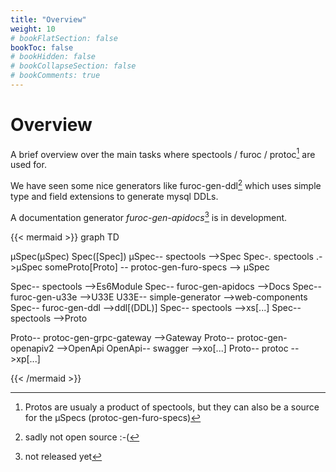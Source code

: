 ```yaml
---
title: "Overview"
weight: 10
# bookFlatSection: false
bookToc: false
# bookHidden: false
# bookCollapseSection: false
# bookComments: true
---
```



# Overview
A brief overview over the main tasks where spectools / furoc / protoc[^1] are used for.

We have seen some nice generators like furoc-gen-ddl[^3] which uses simple type and field extensions to generate mysql DDLs. 

A documentation generator *furoc-gen-apidocs*[^2] is in development.

{{< mermaid >}}
graph TD

µSpec(µSpec)
Spec([Spec])
µSpec-- spectools -->Spec
Spec-. spectools .->µSpec
someProto[Proto] -- protoc-gen-furo-specs --> µSpec

Spec-- spectools -->Es6Module
Spec-- furoc-gen-apidocs -->Docs
Spec-- furoc-gen-u33e  -->U33E
U33E-- simple-generator  -->web-components
Spec-- furoc-gen-ddl -->ddl[(DDL)]
Spec-- spectools  -->xs[...]
Spec-- spectools -->Proto


Proto-- protoc-gen-grpc-gateway  -->Gateway
Proto-- protoc-gen-openapiv2  -->OpenApi
OpenApi-- swagger  -->xo[...]
Proto-- protoc  -->xp[...]

{{< /mermaid >}}

[^1]: Protos are usualy a product of spectools, but they can also be a source for the µSpecs (protoc-gen-furo-specs)


[^2]:  not released yet

[^3]: sadly not open source :-(

